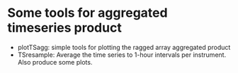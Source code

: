 # Some tools for aggregated timeseries product

- plotTSagg: simple tools for plotting the ragged array aggregated product
- TSresample: Average the time series to 1-hour intervals per instrument. Also produce some plots.
